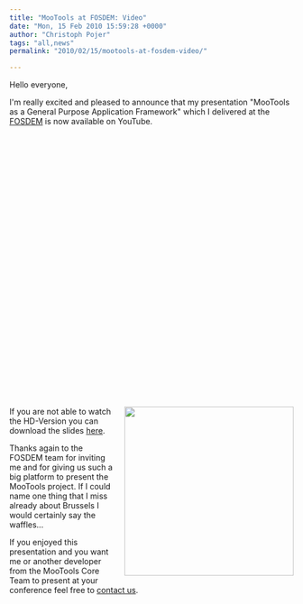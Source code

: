 ```yaml
---
title: "MooTools at FOSDEM: Video"
date: "Mon, 15 Feb 2010 15:59:28 +0000"
author: "Christoph Pojer"
tags: "all,news"
permalink: "2010/02/15/mootools-at-fosdem-video/"

---
```

Hello everyone,

I'm really excited and pleased to announce that my presentation "MooTools as a General Purpose Application Framework" which I delivered at the <a href="http://fosdem.org">FOSDEM</a> is now available on YouTube.

<object width="730" height="470"><param name="movie" value="http://www.youtube.com/v/6nOVQDMOvvE&hl=en_US&fs=1&hd=1"></param><param name="allowFullScreen" value="true"></param><param name="allowscriptaccess" value="always"></param><embed src="http://www.youtube.com/v/6nOVQDMOvvE&hl=en_US&fs=1&hd=1" type="application/x-shockwave-flash" allowscriptaccess="always" allowfullscreen="true" width="730" height="470"></embed></object>


<img src="/uploads/BrusselsWaffles.jpg" alt="" style="float: right; width: 300px; margin:0 0 15px 15px" />
If you are not able to watch the HD-Version you can download the slides <a href="http://cpojer.net/Talks/MooToolsFOSDEM.pdf">here</a>.

Thanks again to the FOSDEM team for inviting me and for giving us such a big platform to present the MooTools project. If I could name one thing that I miss already about Brussels I would certainly say the waffles...

If you enjoyed this presentation and you want me or another developer from the MooTools Core Team to present at your conference feel free to <a href="/developers">contact us</a>.
<div style="clear: both;"></div>